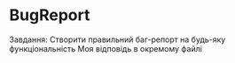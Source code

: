# BugReport

Завдання: Створити правильний баг-репорт на будь-яку функціональність 
Моя відповідь в окремому файлі
